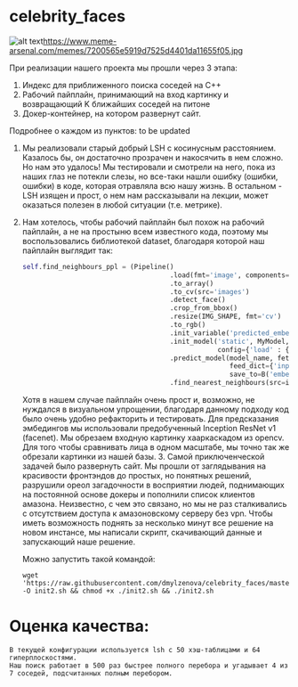 # celebrity_faces

![alt text](http://url/to/img.png)https://www.meme-arsenal.com/memes/7200565e5919d7525d4401da11655f05.jpg

При реализации нашего проекта мы прошли через 3 этапа:

1. Индекс для приближенного поиска соседей на С++
2. Рабочий пайплайн, принимающий на вход картинку и возвращающий K ближайших соседей на питоне
3. Докер-контейнер, на котором развернут сайт.

Подробнее о каждом из пунктов:
to be updated
1. Мы реализовали старый добрый LSH c косинусным расстоянием. Казалось бы, он достаточно прозрачен и накосячить в нем сложно. Но нам это удалось! Мы тестировали и смотрели на него, пока из наших глаз не потекли слезы, но все-таки нашли ошибку (ошибки, ошибки) в коде, которая отравляла всю нашу жизнь.
	В остальном - LSH изящен и прост, о нем нам рассказывали на лекции, может оказаться полезен в любой ситуации (т.е. метрике).

2. Нам хотелось, чтобы рабочий пайплайн был похож на рабочий пайплайн, а не на простыню всем известного кода, поэтому мы воспользовались библиотекой dataset, 	благодаря которой наш пайплайн выглядит так:

	```python
	self.find_neighbours_ppl = (Pipeline()
                                         .load(fmt='image', components='images')
                                         .to_array()
                                         .to_cv(src='images')
                                         .detect_face()
                                         .crop_from_bbox()
                                         .resize(IMG_SHAPE, fmt='cv')
                                         .to_rgb()
                                         .init_variable('predicted_embeddings', init_on_each_run=0)
                                         .init_model('static', MyModel, model_name,
                                                     config={'load' : {'path' : model_path, 'graph': model_name + '.meta', 'checkpoint' : checkpoint_path},  'build': False})
                                         .predict_model(model_name, fetches="embeddings:0",
                                                        feed_dict={'input:0' : B('images'), 'phase_train:0' : False},
                                                        save_to=B('embedding'), mode='w')
                                         .find_nearest_neighbours(src=index_path, k_neighbours=K_NEIGHBOURS))
    ```

    Хотя в нашем случае пайплайн очень прост и, возможно, не нуждался в визуальном упрощении, благодаря данному подходу код было очень удобно рефакторить и тестировать.
    Для предсказания эмбедингов мы использовали предобученный Inception ResNet v1 (facenet).
    Мы обрезаем входную картинку хааркаскадом из opencv. Для того чтобы сравнивать лица в одном масштабе, мы точно так же обрезали картинки из нашей базы. 
    3. Самой приключенческой задачей было развернуть сайт. Мы прошли от заглядывания на красивости фронтэндов до простых, но понятных решений, разрушили ореол загадочности в восприятии людей, поднимающих на постоянной основе докеры и пополнили список клиентов амазона.
    Неизвестно, с чем это связано, но мы не раз сталкивались с отсутствием доступа к амазоновскому серверу без vpn. Чтобы иметь возможность поднять за несколько минут все решение на новом инстансе, мы написали скрипт, скачивающий данные и запускающий наше решение.

    Можно запустить такой командой:
    ```
    wget 'https://raw.githubusercontent.com/dmylzenova/celebrity_faces/master/init2.sh' -O init2.sh && chmod +x ./init2.sh && ./init2.sh
    ```

# Оценка качества:
	В текущей конфигурации используется lsh c 50 хэш-таблицами и 64 гиперплоскостями.
	Наш поиск работает в 500 раз быстрее полного перебора и угадывает 4 из 7 соседей, подсчитанных полным перебором. 
